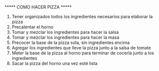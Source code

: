***** COMO HACER PIZZA *****

1. Tener organizados todos los ingredientes necesarios para elaborar la pizza
2. Precalentar el horno
3. Tomar y mezclar los ingredientes para hacer la salsa
4. Tomar y mezclar los ingredientes para hacer la masa
5. Precocer la base de la pizza sola, sin ingredientes encima
6. Agregar los ingredientes que lleve la pizza junto a la salsa de tomate
7. Meter la base de la pizza al horno para terminar de cocerla junto a los ingredientes
8. Sacar la pizza del horno una vez esté lista